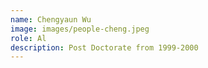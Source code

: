 ```yaml
---
name: Chengyaun Wu
image: images/people-cheng.jpeg
role: Al
description: Post Doctorate from 1999-2000
---
```

